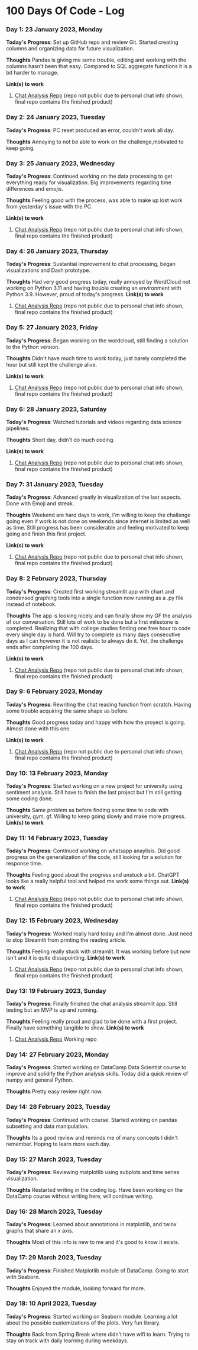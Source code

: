 # 100 Days Of Code - Log

### Day 1: 23 January 2023, Monday

**Today's Progress**: Set up GitHub repo and review Git. Started creating columns and organizing data for future visualization.

**Thoughts** Pandas is giving me some trouble, editing and working with the columns hasn't been that easy. Compared to SQL aggregate functions it is a bit harder to manage.

**Link(s) to work**
1. [Chat Analysis Repo](https://github.com/sloperab/WhatsappChatAnalysis) (repo not public due to personal chat info shown, final repo contains the finished product)

### Day 2: 24 January 2023, Tuesday

**Today's Progress**: PC reset produced an error, couldn't work all day.

**Thoughts** Annoying to not be able to work on the challenge,motivated to keep going.

### Day 3: 25 January 2023, Wednesday

**Today's Progress**: Continued working on the data processing to get everything ready for visualization. Big improvements regarding time differences and emojis.

**Thoughts** Feeling good with the process, was able to make up lost work from yesterday's issue with the PC.

**Link(s) to work**
1. [Chat Analysis Repo](https://github.com/sloperab/WhatsappChatAnalysis) (repo not public due to personal chat info shown, final repo contains the finished product)

### Day 4: 26 January 2023, Thursday

**Today's Progress**: Sustantial improvement to chat processing, began visualizations and Dash prototype.

**Thoughts** Had very good progress today, really annoyed by WordCloud not working on Python 3.11 and having trouble creating an environment with Python 3.9. However, proud of today's progress.
**Link(s) to work**
1. [Chat Analysis Repo](https://github.com/sloperab/WhatsappChatAnalysis) (repo not public due to personal chat info shown, final repo contains the finished product)


### Day 5: 27 January 2023, Friday

**Today's Progress**: Began working on the wordcloud, still finding a solution to the Python version.

**Thoughts** Didn't have much time to work today, just barely completed the hour but still kept the challenge alive.

**Link(s) to work**
1. [Chat Analysis Repo](https://github.com/sloperab/WhatsappChatAnalysis) (repo not public due to personal chat info shown, final repo contains the finished product)

### Day 6: 28 January 2023, Saturday

**Today's Progress**: Watched tutorials and videos regarding data science pipelines.

**Thoughts** Short day, didn't do much coding.

**Link(s) to work**
1. [Chat Analysis Repo](https://github.com/sloperab/WhatsappChatAnalysis) (repo not public due to personal chat info shown, final repo contains the finished product)

### Day 7: 31 January 2023, Tuesday

**Today's Progress**: Advanced greatly in visualization of the last aspects. Done with Emoji and streak.

**Thoughts** Weekend are hard days to work, I'm willing to keep the challenge going even if work is not done on weekends since internet is limited as well as time. Still progress has been considerable and feeling motivated to keep going and finish this first project.

**Link(s) to work**
1. [Chat Analysis Repo](https://github.com/sloperab/WhatsappChatAnalysis) (repo not public due to personal chat info shown, final repo contains the finished product)

### Day 8: 2 February 2023, Thursday

**Today's Progress**: Created first working streamlit app with chart and condensed graphing tools into a single function now running as a .py file instead of notebook.

**Thoughts** The app is looking nicely and can finally show my GF the analysis of our conversation. Still lots of work to be done but a first milestone is completed.
Realizing that with college studies finding one free hour to code every single day is hard. Will try to complete as many days consecutive days as I can however it is not realistic to always do it. Yet, the challenge ends after completing the 100 days.

**Link(s) to work**
1. [Chat Analysis Repo](https://github.com/sloperab/WhatsappChatAnalysis) (repo not public due to personal chat info shown, final repo contains the finished product)

### Day 9: 6 February 2023, Monday

**Today's Progress**: Rewriting the chat reading function from scratch. Having some trouble acquiring the same shape as before.

**Thoughts** Good progress today and happy with how the proyect is going. Almost done with this one.

**Link(s) to work**
1. [Chat Analysis Repo](https://github.com/sloperab/WhatsappChatAnalysis) (repo not public due to personal chat info shown, final repo contains the finished product)


### Day 10: 13 February 2023, Monday

**Today's Progress**: Started working on a new project for university using sentiment analysis. Still have to finish the last project but I'm still getting some coding done.

**Thoughts** Same problem as before finding some time to code with university, gym, gf. Willing to keep going slowly and make more progress.
**Link(s) to work**

### Day 11: 14 February 2023, Tuesday

**Today's Progress**: Continued working on whatsapp anaylisis. Did good progress on the generalization of the code, still looking for a solution for response time.

**Thoughts** Feeling good about the progress and unstuck a bit. ChatGPT looks like a really helpful tool and helped me work some things out.
**Link(s) to work**
1. [Chat Analysis Repo](https://github.com/sloperab/WhatsappChatAnalysis) (repo not public due to personal chat info shown, final repo contains the finished product)

### Day 12: 15 February 2023, Wednesday

**Today's Progress**: Worked really hard today and I'm almost done. Just need to stop Streamlit from printing the reading article.

**Thoughts** Feeling really stuck with streamlit. It was working before but now isn't and it is quite dissapointing.
**Link(s) to work**
1. [Chat Analysis Repo](https://github.com/sloperab/WhatsappChatAnalysis) (repo not public due to personal chat info shown, final repo contains the finished product)

### Day 13: 19 February 2023, Sunday

**Today's Progress**: Finally finished the chat analysis streamlit app. Still testing but an MVP is up and running.

**Thoughts** Feeling really proud and glad to be done with a first project. Finally have something tangible to show.
**Link(s) to work**
1. [Chat Analysis Repo](https://github.com/sloperab/WhatsappDash) Working repo

### Day 14: 27 February 2023, Monday

**Today's Progress**: Started working on DataCamp Data Scientist course to improve and solidify the Python analysis skills. Today did a quick review of numpy and general Python.

**Thoughts** Pretty easy review right now. 



### Day 14: 28 February 2023, Tuesday

**Today's Progress**: Continued with course. Started working on pandas subsetting and data manipulation.

**Thoughts** Its a good review and reminds me of many concepts I didn't remember. Hoping to learn more each day.


### Day 15: 27 March 2023, Tuesday

**Today's Progress**: Reviewing matplotlib using subplots and time series visualization.

**Thoughts** Restarted writing in the coding log. Have been working on the DataCamp course without writing here, will continue writing.

### Day 16: 28 March 2023, Tuesday

**Today's Progress**: Learned about annotations in matplotlib, and twinx graphs that share an x axis.

**Thoughts** Most of this info is new to me and it's good to know it exists.

### Day 17: 29 March 2023, Tuesday

**Today's Progress**: Finished Matplotlib module of DataCamp. Going to start with Seaborn.

**Thoughts** Enjoyed the module, looking forward for more.

### Day 18: 10 April 2023, Tuesday

**Today's Progress**: Started working on Seaborn module. Learning a lot about the possible customizations of the plots. Very fun library.

**Thoughts** Back from Spring Break where didn't have wifi to learn. Trying to stay on track with daily learning during weekdays.

